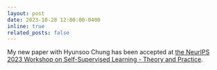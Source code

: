 ```yaml
---
layout: post
date: 2023-10-28 12:00:00-0400
inline: true
related_posts: false
---
```


My new paper with Hyunsoo Chung has been accepted at <a href="https://sslneurips23.github.io" target="_blank">the NeurIPS 2023 Workshop on Self-Supervised Learning - Theory and Practice</a>.
